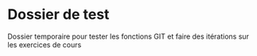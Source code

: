 # Dossier de test
Dossier temporaire pour tester les fonctions GIT et faire des itérations sur les exercices de cours

